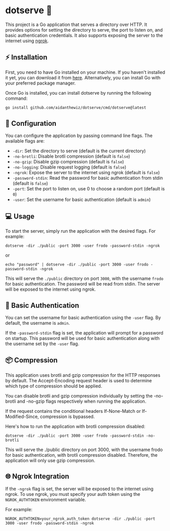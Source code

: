# dotserve :file_folder:

This project is a Go application that serves a directory over HTTP. It provides options for setting the directory to
serve, the port to listen on, and basic authentication credentials. It also supports exposing the server to the internet
using [ngrok](https://ngrok.com/).

## :zap: Installation

First, you need to have Go installed on your machine. If you haven't installed it yet, you can download it from [here](https://go.dev/dl/).
Alternatively, you can install Go with your preferred package manager.

Once Go is installed, you can install dotserve by running the following command:
```bash
go install github.com/aidanthewiz/dotserve/cmd/dotserve@latest
```

## :wrench: Configuration

You can configure the application by passing command line flags. The available flags are:

- `-dir`: Set the directory to serve (default is the current directory)
- `-no-brotli`: Disable brotli compression (default is `false`)
- `-no-gzip`: Disable gzip compression (default is `false`)
- `-no-logging`: Disable request logging (default is `false`)
- `-ngrok`: Expose the server to the internet using ngrok (default is `false`)
- `-password-stdin`: Read the password for basic authentication from stdin (default is `false`)
- `-port`: Set the port to listen on, use 0 to choose a random port (default is `0`)
- `-user`: Set the username for basic authentication (default is `admin`)

## :computer: Usage

To start the server, simply run the application with the desired flags. For example:

```shell
dotserve -dir ./public -port 3000 -user frodo -password-stdin -ngrok
```

or

```shell
echo "password" | dotserve -dir ./public -port 3000 -user frodo -password-stdin -ngrok
```

This will serve the `./public` directory on port `3000`, with the username `frodo` for basic authentication. The
password will be read from stdin. The server will be exposed to the internet using ngrok.

## :closed_lock_with_key: Basic Authentication

You can set the username for basic authentication using the `-user` flag. By default, the username is `admin`.

If the `-password-stdin` flag is set, the application will prompt for a password on startup. This password will be used
for basic authentication along with the username set by the `-user` flag.

## :package: Compression

This application uses brotli and gzip compression for the HTTP responses by default.
The Accept-Encoding request header is used to determine which type of compression should be applied.

You can disable brotli and gzip compression individually by setting the -no-brotli and -no-gzip flags respectively when running the application.

If the request contains the conditional headers If-None-Match or If-Modified-Since, compression is bypassed.

Here's how to run the application with brotli compression disabled:

```shell
dotserve -dir ./public -port 3000 -user frodo -password-stdin -no-brotli
````

This will serve the ./public directory on port 3000, with the username frodo for basic authentication, with brotli compression disabled.
Therefore, the application will only use gzip compression.

## :globe_with_meridians: Ngrok Integration

If the `-ngrok` flag is set, the server will be exposed to the internet using ngrok. To use ngrok, you must specify your
auth token using the `NGROK_AUTHTOKEN` environment variable.

For example:

```shell
NGROK_AUTHTOKEN=your_ngrok_auth_token dotserve -dir ./public -port 3000 -user frodo -password-stdin -ngrok
```
